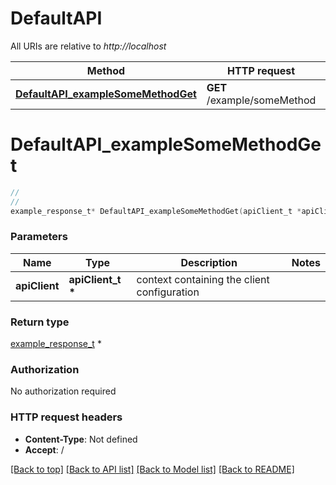 # DefaultAPI

All URIs are relative to *http://localhost*

Method | HTTP request | Description
------------- | ------------- | -------------
[**DefaultAPI_exampleSomeMethodGet**](DefaultAPI.md#DefaultAPI_exampleSomeMethodGet) | **GET** /example/someMethod | 


# **DefaultAPI_exampleSomeMethodGet**
```c
// 
//
example_response_t* DefaultAPI_exampleSomeMethodGet(apiClient_t *apiClient);
```

### Parameters
Name | Type | Description  | Notes
------------- | ------------- | ------------- | -------------
**apiClient** | **apiClient_t \*** | context containing the client configuration |

### Return type

[example_response_t](example_response.md) *


### Authorization

No authorization required

### HTTP request headers

 - **Content-Type**: Not defined
 - **Accept**: /

[[Back to top]](#) [[Back to API list]](../README.md#documentation-for-api-endpoints) [[Back to Model list]](../README.md#documentation-for-models) [[Back to README]](../README.md)

